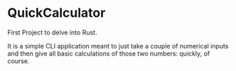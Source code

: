 # QuickCalculator

First Project to delve into Rust.

It is a simple CLI application meant to just take a couple of numerical inputs and then give all basic calculations of those two numbers: quickly, of course.
